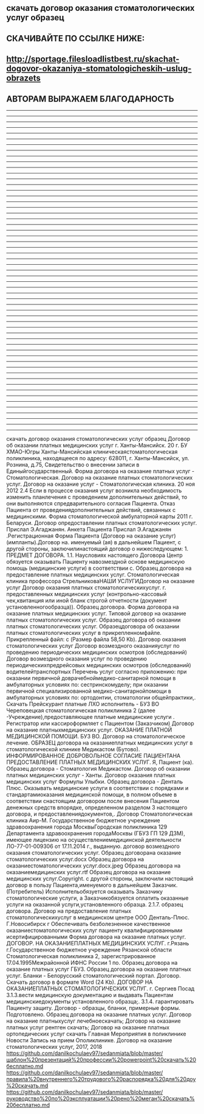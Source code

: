 скачать договор оказания стоматологических услуг образец
--------------------------------------------------
СКАЧИВАЙТЕ ПО ССЫЛКЕ НИЖЕ:
--------------------------------------------------
http://sportage.filesloadlistbest.ru/skachat-dogovor-okazaniya-stomatologicheskih-uslug-obrazets
--------------------------------------------------
АВТОРАМ ВЫРАЖАЕМ БЛАГОДАРНОСТЬ
--------------------------------------------------
--------------------------------------------------
--------------------------------------------------
--------------------------------------------------
--------------------------------------------------
--------------------------------------------------
--------------------------------------------------
--------------------------------------------------
--------------------------------------------------
--------------------------------------------------
--------------------------------------------------
--------------------------------------------------
--------------------------------------------------
--------------------------------------------------
--------------------------------------------------
--------------------------------------------------
--------------------------------------------------
--------------------------------------------------
--------------------------------------------------
--------------------------------------------------
--------------------------------------------------
--------------------------------------------------
--------------------------------------------------
--------------------------------------------------
--------------------------------------------------
--------------------------------------------------
--------------------------------------------------
--------------------------------------------------
--------------------------------------------------
--------------------------------------------------
--------------------------------------------------
--------------------------------------------------
--------------------------------------------------
--------------------------------------------------
--------------------------------------------------
--------------------------------------------------
--------------------------------------------------
--------------------------------------------------
--------------------------------------------------
--------------------------------------------------
--------------------------------------------------
--------------------------------------------------
--------------------------------------------------
--------------------------------------------------
--------------------------------------------------
--------------------------------------------------
--------------------------------------------------
--------------------------------------------------
--------------------------------------------------
--------------------------------------------------
--------------------------------------------------
--------------------------------------------------
--------------------------------------------------
--------------------------------------------------
--------------------------------------------------
--------------------------------------------------
--------------------------------------------------
--------------------------------------------------
скачать договор оказания стоматологических услуг образец Договор об оказании платных медицинских услуг г. Ханты-Мансийск.  20 г. БУ ХМАО-Югры Ханты-Мансийская клиническаястоматологическая поликлиника, находящееся по адресу: 628011, г. Ханты-Мансийск, ул. Рознина, д.75, Свидетельство о внесении записи в Единыйгосударственный. Форма договора на оказание платных услуг - Стоматологическая. Договор на оказание платных стоматологических услуг. Договор на оказание услуг - Стоматологическая клиника. 20 ноя 2012  2.4 Если в процессе оказания услуг возникла необходимость изменить планлечения с проведением дополнительных действий, то они выполняются спредварительного согласия Пациента. Отказ Пациента от проведениядополнительных действий, связанных с медицинскими. Форма стоматологической амбулаторной карты 2011 г. Беларуси. Договор опредоставлении платных стоматологических услуг. Прислал Э.Агаджанян. Анкета Пациента Прислал Э.Агаджанян .Регистрационная Форма Пациента (Договор на оказание услуг) (импланты).Договор на. именуемый (ая) в дальнейшем Пациент, с другой стороны, заключилинастоящий договор о нижеследующем: 1. ПРЕДМЕТ ДОГОВОРА. 1.1. Наусловиях настоящего Договора Центр обязуется оказывать Пациенту навозмездной основе медицинскую помощь (медицинские услуги) в соответствии с. Образец договора на предоставление платных медицинских услуг. Стоматологическая клиника профессора СтрельниковаНАШИ УСЛУГИДоговор на оказание услуг  Договор оказания платных стоматологическихуслуг. г.  предоставленных медицинских услуг (контрольно-кассовый чек,квитанция или иной бланк строгой отчетности (документ установленногообразца)). Образец договора. Форма договора на оказание платных медицинских услуг. Типовой договор на оказание платных стоматологических услуг. Образец договора об оказании платных стоматологических услуг. Образецдоговора об оказании платных стоматологических услуг в прикрепленномфайле. Прикрепленный файл: c (Размер файла 58,50 Kb). Договор оказания стоматологических услуг  Договор возмездного оказанияуслуг по проведению периодических медицинских осмотров (обследований) Договор возмездного оказания услуг по проведению периодическихпредрейсовых медицинских осмотров (обследований) водителейтранспортных
Перечень услуг согласно приложению: при оказании первичной доврачебноймедико-санитарной помощи в амбулаторных условиях по: сестринскомуделу; при оказании первичной специализированной медико-санитарнойпомощи в амбулаторных условиях по: ортодонтии, стоматологии общейпрактики,. Скачать Прейскурант платные ЛХО  исполнитель - БУЗ ВО Череповецкая стоматологическая поликлиника 2 (далее -Учреждение),предоставляющее платные медицинские услуги . Регистратор или кассироформляет с Пациентом (Заказчиком) Договор на оказание платныхмедицинских услуг. ОКАЗАНИЕ ПЛАТНОЙ МЕДИЦИНСКОЙ ПОМОЩИ.  БУЗ ВО. Договор на стоматологическое лечение. ОБРАЗЕЦ договора на оказаниеплатных медицинских услуг в стоматологической клинике Медикастом (Бутово). ИНФОРМИРОВАННОЕ ДОБРОВОЛЬНОЕ СОГЛАСИЕ ПАЦИЕНТАНА ПРЕДОСТАВЛЕНИЕ ПЛАТНЫХ МЕДИЦИНСКИХ УСЛУГ. Я, Пациент (ка). Образец договора - Стоматология Медикастом. Договор об оказании платных медицинских услуг - Ханты. Договор оказания платных медицинских услуг Формулы Улыбки. Образец договора - Денталь Плюс. Оказывать медицинские услуги в соответствии с порядками и стандартамиоказания медицинской помощи, в полном объеме в соответствии снастоящим договором после внесения Пациентом денежных средств впорядке, определенном разделом 3 настоящего договора, и предоставлениядокументов,. Договор  Стоматологическая клиника Аир-М. Государственное бюджетное учреждение здравоохранения города МосквыГородская поликлиника 129 Департамента здравоохранения городаМосквы (ГБУЗ ГП 129 ДЗМ), имеющее лицензию на осуществлениемедицинской деятельности  ЛО-77-01-009306 от 17.11.2014 г., выданную. договор возмездного оказания стоматологических услуг. Образец договорана оказание стоматологических услуг.docx  Образец договора на оказаниестоматологических услуг.docx.jpeg  Образец договора на оказаниемедицинских услуг.rtf  Образец договора на оказание медицинских услуг.Copyright. с другой стороны, заключили настоящий договор в пользу Пациента,именуемого в дальнейшем Заказчик. (Потребитель)  Исполнительобязуется оказывать Заказчику стоматологические услуги, а Заказчикобязуется оплатить оказанные услуги на  оказанной услуги,установленного образца. 2.1.7. образец договора. Договор на предоставление платных стоматологическихуслуг в медицинском центре ООО Денталь-Плюс. Г.Новосибирск  г  Обеспечивать безболезненное качественное оказаниестоматологических услуг пациенту квалифицированными исертифицированными
Форма договора на оказание платных услуг. ДОГОВОР. НА ОКАЗАНИЕПЛАТНЫХ МЕДИЦИНСКИХ УСЛУГ. г.Рязань   г.Государственное бюджетное учреждение Рязанской области Стоматологическая поликлиника  2, зарегистрированное 17.04.1995Межрайонной ИФНС России 1 по. Образец договора на оказание платных услуг  ГБУЗ. Образец договора на оказание платных услуг. Бланки - Белорусский стоматологический портал. Договор. Скачать договор в формате Word (24 Kb). ДОГОВОР НА ОКАЗАНИЕПЛАТНЫХ СТОМАТОЛОГИЧЕСКИХ УСЛУГ. г. Сергиев Посад   3.1.3.вести медицинскую документацию и выдавать Пациентам медицинскиедокументы установленного образца;. 3.1.4. гарантировать Пациенту защиту. Договор - образцы, бланки, примерные формы. Подготовлено. Образец договора на оказание платных услуг. Договор на оказание платныхуслуг лечебноескачать; Договор на оказание платных услуг рентген скачать; Договор на оказание платных ортопедических услуг  скачать Главная  Мероприятия в поликлинике  Новости  Запись на прием  Ополиклинике. Договор на оказание стоматологических услуг, 2017, 2018
https://github.com/danilkochulaev97/sedanmiata/blob/master/шаблон%20презентаций%20профессии%20powerpoint%20скачать%20бесплатно.md
https://github.com/danilkochulaev97/sedanmiata/blob/master/правила%20внутреннего%20трудового%20распорядка%20для%20доу%20скачать.md
https://github.com/danilkochulaev97/sedanmiata/blob/master/руководство%20по%20эксплуатации%20рено%20меган%20скачать%20бесплатно.md